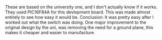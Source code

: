 These are based on the university one, and I don't actually know if it works.
They used PIC16F84A for this devlopment board.
This was made almost entirely to see how easy it would be.
Conclusion: It was pretty easy after I worked out what the switch was doing.
One major improvement to the original design by the uni, was removing the need for a ground plane, this makes it cheaper and easier to manufacture.
